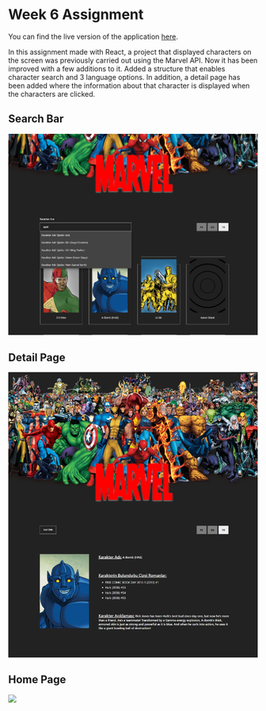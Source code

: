# Week 6 Assignment
You can find the live version of the application [here](https://react-bootcamp-week6-advanced-marvelapi.vercel.app/).

In this assignment made with React, a project that displayed characters on the screen was previously carried out using the Marvel API. Now it has been improved with a few additions to it. Added a structure that enables character search and 3 language options. In addition, a detail page has been added where the information about that character is displayed when the characters are clicked.

## Search Bar
<img src="public/searchBarr.png" width="600">

## Detail Page
<img src="public/detailPage.png" width="600">

## Home Page
<img src="public/homePage.png" width="600">
